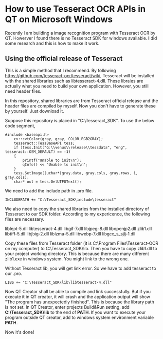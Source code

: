 # How to use Tesseract OCR APIs in QT on Microsoft Windows
Recently I am building a image recognition program with Tesseract OCR by QT. Howerver I found there is no Tesseract SDK for windows available. I did some research and this is how to make it work.

## Using the official release of Tesseract 
This is a simple method that I recommend. By following https://github.com/tesseract-ocr/tesseract/wiki, Tesseract will be installed with the shared libraries such as libtesseract-4.dll. These libraies are actually what you need to build your own application.
However, you still need header files. 

In this repository, shared libraries are from Tesseract official release and the header files are compiled by myself. Now you don't have to generate these by yourself. Just download it.

Suppose this repository is placed in "C:\Tesseract_SDK". To use the below code segment, 

```
#include <baseapi.h>
    cv::cvtColor(gray, gray, COLOR_RGB2GRAY);
    tesseract::TessBaseAPI tess;
    if (tess.Init("G:\\venus\\release\\tessdata", "eng", tesseract::OEM_DEFAULT) == -1)
    {
        printf("Unable to init\n");
        qInfo() << "Unable to init\n";
    }
    tess.SetImage((uchar*)gray.data, gray.cols, gray.rows, 1, gray.cols);
    char* out = tess.GetUTF8Text();
````
We need to add the include path in .pro file.

```
INCLUDEPATH += "C:\Tesseract_SDK\include\tesseract"
```

We also need to copy the shared libraries from the installed directory of Tesseract to our SDK folder.
According to my expericence, the following files are necessary.

liblept-5.dll
libtesseract-4.dll
libgif-7.dll
libjpeg-8.dll
libopenjp2.dll
zlib1.dll
libtiff-5.dll
libjbig-2.dll
liblzma-5.dll
libwebp-7.dll
libgcc_s_sjlj-1.dll

Copy these files from Tesseract folder (it is C:\Program Files\Tesseract-OCR on my computer) to C:\Tesseract_SDK\lib.
Then you have to copy zlib1.dll to your project working directory. This is because there are many different zlib1.exe in windows system. You might link to the wrong one. 

Without Tesseract lib, you will get link error. So we have to add tesseract to our .pro.
```
LIBS += "C:\Tesseract_SDK\lib\libtesseract-4.dll"
```

Now QT Creator shall be able to compile and link successfully. 
But if you execute it in QT creator, it will crash and the application output will show "The program has unexpectedly finished". This is because the library path is not set. 
In QT Creator, enter projects Build&Run setting, add **C:\Tesseract_SDK\lib** to the end of **PATH**. If you want to execute your program outside QT creator, add to windows system environment variable **PATH**.

Now it's done!

